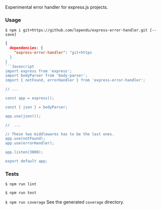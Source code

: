 Experimental error handler for express.js projects.

### Usage

`$ npm i git+https://github.com/lependu/express-error-handler.git [--save]`

```JSON
{
  dependencies: {
    "express-error-handler": "git+https
  }
}
```Javascript
import express from 'express';
import bodyParser from 'body-parser';
import { notFound, errorHandler } from 'express-error-handler';

// ...

const app = express();

const { json } = bodyParser;

app.use(json());

//  ...

// These two middlewares has to be the last ones.
app.use(notFound);
app.use(errorHandler);

app.listen(3000);

export default app;
```

### Tests
`$ npm run lint`

`$ npm run test`

`$ npm run coverage`
See the generated `coverage` directory.
